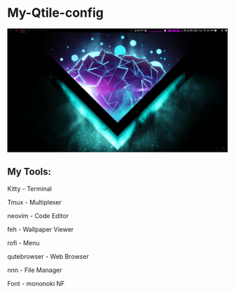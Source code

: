 # My-Qtile-config

![Preview Image](https://github.com/martinval9/My-Qtile-config/blob/main/img_qtile/desk.jpg)

## My Tools:

Kitty - Terminal

Tmux - Multiplexer

neovim - Code Editor

feh - Wallpaper Viewer

rofi - Menu

qutebrowser - Web Browser

nnn - File Manager

Font - mononoki NF
